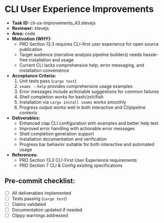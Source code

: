 # CLI User Experience Improvements

* **Task ID:** cli-ux-improvements_43.stevejs
* **Reviewer:** stevejs  
* **Area:** code
* **Motivation (WHY):**
  - PRD Section 13.3 requires CLI-first user experience for open source publication
  - Target audience (narrative analysis pipeline builders) needs hassle-free installation and usage
  - Current CLI lacks comprehensive help, error messaging, and installation convenience
* **Acceptance Criteria:**
  1. Unit tests pass (`cargo test`)
  2. `seams --help` provides comprehensive usage examples
  3. Error messages include actionable suggestions for common failures
  4. Shell completion works for bash/zsh/fish
  5. Installation via `cargo install seams` works smoothly
  6. Progress output works well in both interactive and CI/pipeline contexts
* **Deliverables:**
  - Enhanced clap CLI configuration with examples and better help text
  - Improved error handling with actionable error messages
  - Shell completion generation support
  - Installation documentation and verification
  - Progress bar behavior suitable for both interactive and automated usage
* **References:**
  - PRD Section 13.3 CLI-First User Experience requirements
  - PRD Section 7 CLI & Config existing specifications

## Pre-commit checklist:
- [ ] All deliverables implemented
- [ ] Tests passing (`cargo test`)
- [ ] Claims validated
- [ ] Documentation updated if needed
- [ ] Clippy warnings addressed